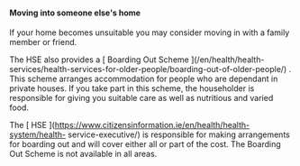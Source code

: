 ####  Moving into someone else's home

If your home becomes unsuitable you may consider moving in with a family
member or friend.

The HSE also provides a [ Boarding Out Scheme ](/en/health/health-
services/health-services-for-older-people/boarding-out-of-older-people/) .
This scheme arranges accommodation for people who are dependant in private
houses. If you take part in this scheme, the householder is responsible for
giving you suitable care as well as nutritious and varied food.

The [ HSE ](https://www.citizensinformation.ie/en/health/health-system/health-
service-executive/) is responsible for making arrangements for boarding out
and will cover either all or part of the cost. The Boarding Out Scheme is not
available in all areas.
